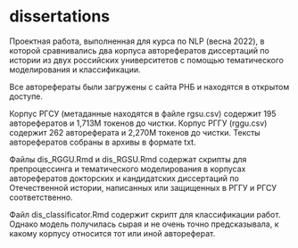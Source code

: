 # dissertations
Проектная работа, выполненная для курса по NLP (весна 2022), в которой сравнивались два корпуса авторефератов диссертаций по истории из двух российских университетов с помощью тематического моделирования и классификации.

Все авторефераты были загружены с сайта РНБ и находятся в открытом доступе.

Корпус РГСУ (метаданные находятся в файле rgsu.csv) содержит 195 авторефератов и 1,713М токенов до чистки. Корпус РГГУ (rggu.csv) содержит 262 автореферата и 2,270М токенов до чистки. Тексты авторефератов собраны в архивы в формате txt.

Файлы dis_RGGU.Rmd и dis_RGSU.Rmd содержат скрипты для препроцессинга и тематического моделирования в корпусах авторефератов докторских и кандидатских диссертаций по Отечественной истории, написанных или защищенных в РГГУ и РГСУ соответственно.

Файл dis_classificator.Rmd содержит скрипт для классификации работ. Однако модель получилась сырая и не очень точно предсказывала, к какому корпусу относится тот или иной автореферат.
